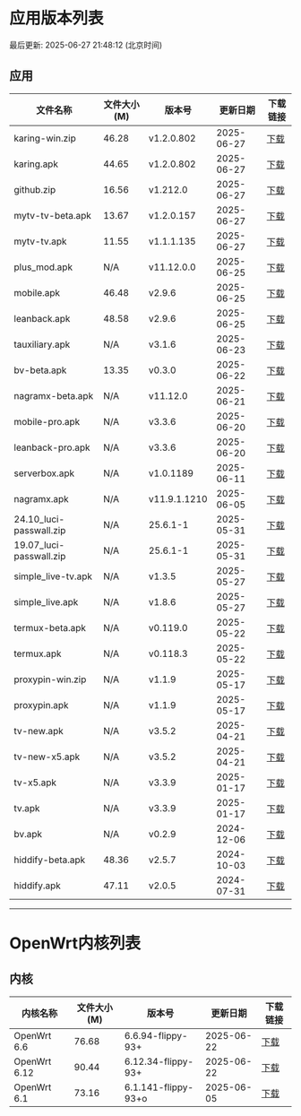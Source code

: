 # 应用版本列表

最后更新: 2025-06-27 21:48:12 (北京时间)

## 应用

| 文件名称 | 文件大小(M) | 版本号 | 更新日期 | 下载链接 |
|----------|------------|--------|----------|----------|
| karing-win.zip | 46.28 | v1.2.0.802 | 2025-06-27 | [下载](https://media.githubusercontent.com/media/tmxia/iptv/main/apk/karing-win.zip) |
| karing.apk | 44.65 | v1.2.0.802 | 2025-06-27 | [下载](https://media.githubusercontent.com/media/tmxia/iptv/main/apk/karing.apk) |
| github.zip | 16.56 | v1.212.0 | 2025-06-27 | [下载](https://media.githubusercontent.com/media/tmxia/iptv/main/apk/github.zip) |
| mytv-tv-beta.apk | 13.67 | v1.2.0.157 | 2025-06-27 | [下载](https://media.githubusercontent.com/media/tmxia/iptv/main/apk/mytv-tv-beta.apk) |
| mytv-tv.apk | 11.55 | v1.1.1.135 | 2025-06-27 | [下载](https://media.githubusercontent.com/media/tmxia/iptv/main/apk/mytv-tv.apk) |
| plus_mod.apk | N/A | v11.12.0.0 | 2025-06-25 | [下载](#) |
| mobile.apk | 46.48 | v2.9.6 | 2025-06-25 | [下载](https://media.githubusercontent.com/media/tmxia/iptv/main/apk/mobile.apk) |
| leanback.apk | 48.58 | v2.9.6 | 2025-06-25 | [下载](https://media.githubusercontent.com/media/tmxia/iptv/main/apk/leanback.apk) |
| tauxiliary.apk | N/A | v3.1.6 | 2025-06-23 | [下载](#) |
| bv-beta.apk | 13.35 | v0.3.0 | 2025-06-22 | [下载](https://media.githubusercontent.com/media/tmxia/iptv/main/apk/bv-beta.apk) |
| nagramx-beta.apk | N/A | v11.12.0 | 2025-06-21 | [下载](#) |
| mobile-pro.apk | N/A | v3.3.6 | 2025-06-20 | [下载](#) |
| leanback-pro.apk | N/A | v3.3.6 | 2025-06-20 | [下载](#) |
| serverbox.apk | N/A | v1.0.1189 | 2025-06-11 | [下载](#) |
| nagramx.apk | N/A | v11.9.1.1210 | 2025-06-05 | [下载](#) |
| 24.10_luci-passwall.zip | N/A | 25.6.1-1 | 2025-05-31 | [下载](#) |
| 19.07_luci-passwall.zip | N/A | 25.6.1-1 | 2025-05-31 | [下载](#) |
| simple_live-tv.apk | N/A | v1.3.5 | 2025-05-27 | [下载](#) |
| simple_live.apk | N/A | v1.8.6 | 2025-05-27 | [下载](#) |
| termux-beta.apk | N/A | v0.119.0 | 2025-05-22 | [下载](#) |
| termux.apk | N/A | v0.118.3 | 2025-05-22 | [下载](#) |
| proxypin-win.zip | N/A | v1.1.9 | 2025-05-17 | [下载](#) |
| proxypin.apk | N/A | v1.1.9 | 2025-05-17 | [下载](#) |
| tv-new.apk | N/A | v3.5.2 | 2025-04-21 | [下载](#) |
| tv-new-x5.apk | N/A | v3.5.2 | 2025-04-21 | [下载](#) |
| tv-x5.apk | N/A | v3.3.9 | 2025-01-17 | [下载](#) |
| tv.apk | N/A | v3.3.9 | 2025-01-17 | [下载](#) |
| bv.apk | N/A | v0.2.9 | 2024-12-06 | [下载](#) |
| hiddify-beta.apk | 48.36 | v2.5.7 | 2024-10-03 | [下载](https://media.githubusercontent.com/media/tmxia/iptv/main/apk/hiddify-beta.apk) |
| hiddify.apk | 47.11 | v2.0.5 | 2024-07-31 | [下载](https://media.githubusercontent.com/media/tmxia/iptv/main/apk/hiddify.apk) |

---

# OpenWrt内核列表

## 内核

| 内核名称 | 文件大小(M) | 版本号 | 更新日期 | 下载链接 |
|----------|------------|--------|----------|----------|
| OpenWrt 6.6 | 76.68 | 6.6.94-flippy-93+ | 2025-06-22 | [下载](https://media.githubusercontent.com/media/tmxia/iptv/main/kernels/openwrt_flippy6.6_6.6.94-flippy-93+.zip) |
| OpenWrt 6.12 | 90.44 | 6.12.34-flippy-93+ | 2025-06-22 | [下载](https://media.githubusercontent.com/media/tmxia/iptv/main/kernels/openwrt_flippy6.12_6.12.34-flippy-93+.zip) |
| OpenWrt 6.1 | 73.16 | 6.1.141-flippy-93+o | 2025-06-05 | [下载](https://media.githubusercontent.com/media/tmxia/iptv/main/kernels/openwrt_flippy6.1_6.1.141-flippy-93+o.zip) |
